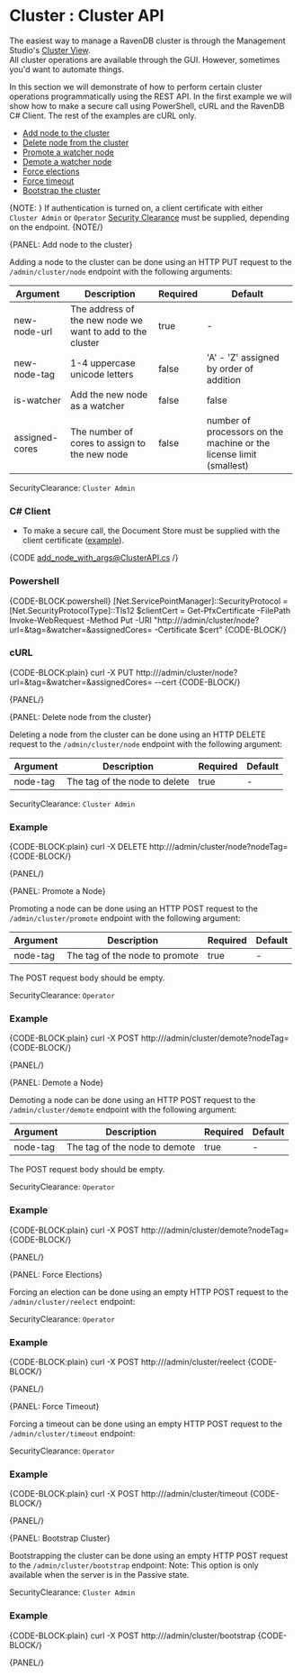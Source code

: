 # Cluster : Cluster API

The easiest way to manage a RavenDB cluster is through the Management Studio's [Cluster View](../../studio/server/cluster/cluster-view).  
All cluster operations are available through the GUI. However, sometimes you'd want to automate things. 

In this section we will demonstrate of how to perform certain cluster operations programmatically using the REST API.
In the first example we will show how to make a secure call using PowerShell, cURL and the RavenDB C# Client. The rest of the examples are cURL only.

- [Add node to the cluster](../../server/clustering/cluster-api#add-node-to-the-cluster)
- [Delete node from the cluster](../../server/clustering/cluster-api#delete-node-from-the-cluster)
- [Promote a watcher node](../../server/clustering/cluster-api#promote-a-watcher-node)
- [Demote a watcher node](../../server/clustering/cluster-api#demote-a-watcher-node)
- [Force elections](../../server/clustering/cluster-api#force-elections)
- [Force timeout](../../server/clustering/cluster-api#force-timeout)
- [Bootstrap the cluster](../../server/clustering/cluster-api#bootstrap-cluster)

{NOTE: }
If authentication is turned on, a client certificate with either `Cluster Admin` or `Operator` [Security Clearance](../../server/security/authorization/security-clearance-and-permissions) must be supplied, depending on the endpoint.
{NOTE/}

{PANEL: Add node to the cluster}

Adding a node to the cluster can be done using an HTTP PUT request to the `/admin/cluster/node` endpoint with the following arguments:

| Argument | Description | Required | Default |
| - | - | - | - |
| new-node-url | The address of the new node we want to add to the cluster | true | -
| new-node-tag | 1-4 uppercase unicode letters | false | 'A' - 'Z' assigned by order of addition
| is-watcher | Add the new node as a watcher | false | false
| assigned-cores | The number of cores to assign to the new node | false | number of processors on the machine or the license limit (smallest)

SecurityClearance: `Cluster Admin`

### C# Client

* To make a secure call, the Document Store must be supplied with the client certificate ([example](../../client-api/setting-up-authentication-and-authorization)).

{CODE add_node_with_args@ClusterAPI.cs /}

### Powershell

{CODE-BLOCK:powershell}
[Net.ServicePointManager]::SecurityProtocol = [Net.SecurityProtocolType]::Tls12
$clientCert = Get-PfxCertificate -FilePath <path-to-pfx-cert>
Invoke-WebRequest -Method Put -URI "http://<server-url>/admin/cluster/node?url=<new-node-url>&tag=<new-node-tag>&watcher=<is-watcher>&assignedCores=<assigned-cores> -Certificate $cert"
{CODE-BLOCK/}

### cURL

{CODE-BLOCK:plain}
curl -X PUT http://<server-url>/admin/cluster/node?url=<new-node-url>&tag=<node-tag>&watcher=<is-watcher>&assignedCores=<assigned-cores> --cert <path-to-pem-cert>
{CODE-BLOCK/}

{PANEL/}

{PANEL: Delete node from the cluster}

Deleting a node from the cluster can be done using an HTTP DELETE request to the `/admin/cluster/node` endpoint with the following argument:

| Argument | Description | Required | Default |
| - | - | - | - |
| node-tag | The tag of the node to delete | true | -

SecurityClearance: `Cluster Admin`

### Example

{CODE-BLOCK:plain}
curl -X DELETE http://<server-url>/admin/cluster/node?nodeTag=<node-tag>
{CODE-BLOCK/}

{PANEL/}

{PANEL: Promote a Node}

Promoting a node can be done using an HTTP POST request to the `/admin/cluster/promote` 
endpoint with the following argument:

| Argument | Description | Required | Default |
| - | - | - | - |
| node-tag | The tag of the node to promote | true | -

The POST request body should be empty.

SecurityClearance: `Operator`

### Example

{CODE-BLOCK:plain}
curl -X POST http://<server-url>/admin/cluster/demote?nodeTag=<node-tag>
{CODE-BLOCK/}

{PANEL/}

{PANEL: Demote a Node}

Demoting a node can be done using an HTTP POST request to the `/admin/cluster/demote` endpoint with the following argument:

| Argument | Description | Required | Default |
| - | - | - | - |
| node-tag | The tag of the node to demote | true | -

The POST request body should be empty.

SecurityClearance: `Operator`

### Example

{CODE-BLOCK:plain}
curl -X POST http://<server-url>/admin/cluster/demote?nodeTag=<node-tag>
{CODE-BLOCK/}

{PANEL/}

{PANEL: Force Elections}

Forcing an election can be done using an empty HTTP POST request to the `/admin/cluster/reelect` endpoint:

SecurityClearance: `Operator`

### Example

{CODE-BLOCK:plain}
curl -X POST http://<server-url>/admin/cluster/reelect
{CODE-BLOCK/}

{PANEL/}

{PANEL: Force Timeout}

Forcing a timeout can be done using an empty HTTP POST request to the `/admin/cluster/timeout` endpoint:

SecurityClearance: `Operator`

### Example

{CODE-BLOCK:plain}
curl -X POST http://<server-url>/admin/cluster/timeout
{CODE-BLOCK/}

{PANEL/}

{PANEL: Bootstrap Cluster}

Bootstrapping the cluster can be done using an empty HTTP POST request to the `/admin/cluster/bootstrap` endpoint:
Note: This option is only available when the server is in the Passive state. 

SecurityClearance: `Cluster Admin`

### Example

{CODE-BLOCK:plain}
curl -X POST http://<server-url>/admin/cluster/bootstrap
{CODE-BLOCK/}

 {PANEL/}

